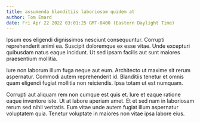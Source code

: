 ```yaml
---
title: assumenda blanditiis laboriosam quidem at
author: Tom Emard
date: Fri Apr 22 2022 03:01:25 GMT-0400 (Eastern Daylight Time)
---
```

Ipsum eos eligendi dignissimos nesciunt consequuntur. Corrupti reprehenderit animi ea. Suscipit doloremque ex esse vitae. Unde excepturi quibusdam natus eaque incidunt. Ut sed ipsam facilis aut sunt maiores praesentium mollitia.

 Iure non laborum illum fuga neque aut eum. Architecto ut maxime sit rerum aspernatur. Commodi autem reprehenderit id. Blanditiis tenetur et omnis quam eligendi fugiat mollitia non reiciendis. Ipsa totam ut est numquam.

 Corrupti aut aliquam rem non cumque est quis et. Iure et eaque ratione eaque inventore iste. Ut at labore aperiam amet. Et et sed nam in laboriosam rerum sed nihil veritatis. Eum vitae unde autem fugiat illum aspernatur voluptatem quia. Tenetur voluptate in maiores non vitae ipsa labore eius.